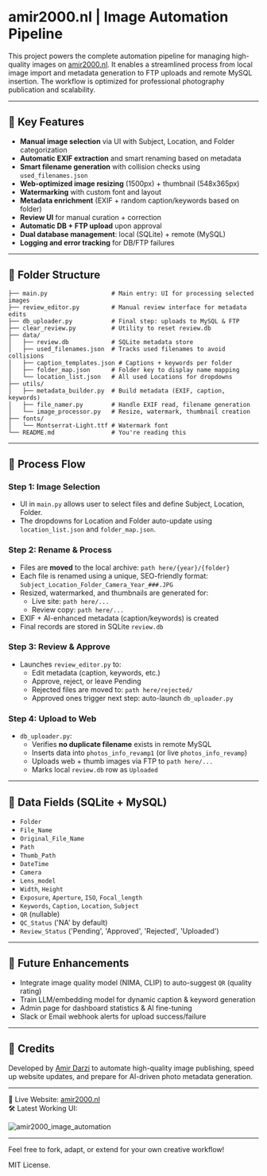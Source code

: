 # amir2000.nl | Image Automation Pipeline

This project powers the complete automation pipeline for managing high-quality images on [amir2000.nl](https://www.amir2000.nl). It enables a streamlined process from local image import and metadata generation to FTP uploads and remote MySQL insertion. The workflow is optimized for professional photography publication and scalability.

---

## 📸 Key Features

- **Manual image selection** via UI with Subject, Location, and Folder categorization
- **Automatic EXIF extraction** and smart renaming based on metadata
- **Smart filename generation** with collision checks using `used_filenames.json`
- **Web-optimized image resizing** (1500px) + thumbnail (548x365px)
- **Watermarking** with custom font and layout
- **Metadata enrichment** (EXIF + random caption/keywords based on folder)
- **Review UI** for manual curation + correction
- **Automatic DB + FTP upload** upon approval
- **Dual database management**: local (SQLite) + remote (MySQL)
- **Logging and error tracking** for DB/FTP failures

---

## 📂 Folder Structure

```
├── main.py                  # Main entry: UI for processing selected images
├── review_editor.py         # Manual review interface for metadata edits
├── db_uploader.py           # Final step: uploads to MySQL & FTP
├── clear_review.py          # Utility to reset review.db
├── data/
│   ├── review.db            # SQLite metadata store
│   ├── used_filenames.json  # Tracks used filenames to avoid collisions
│   ├── caption_templates.json # Captions + keywords per folder
│   ├── folder_map.json      # Folder key to display name mapping
│   └── location_list.json   # All used Locations for dropdowns
├── utils/
│   ├── metadata_builder.py  # Build metadata (EXIF, caption, keywords)
│   ├── file_namer.py        # Handle EXIF read, filename generation
│   └── image_processor.py   # Resize, watermark, thumbnail creation
├── fonts/
│   └── Montserrat-Light.ttf # Watermark font
└── README.md                # You're reading this
```

---

## 🧠 Process Flow

### Step 1: Image Selection
- UI in `main.py` allows user to select files and define Subject, Location, Folder.
- The dropdowns for Location and Folder auto-update using `location_list.json` and `folder_map.json`.

### Step 2: Rename & Process
- Files are **moved** to the local archive: `path here/{year}/{folder}`
- Each file is renamed using a unique, SEO-friendly format:  
  `Subject_Location_Folder_Camera_Year_###.JPG`
- Resized, watermarked, and thumbnails are generated for:
  - Live site: `path here/...`
  - Review copy: `path here/...`
- EXIF + AI-enhanced metadata (caption/keywords) is created
- Final records are stored in SQLite `review.db`

### Step 3: Review & Approve
- Launches `review_editor.py` to:
  - Edit metadata (caption, keywords, etc.)
  - Approve, reject, or leave Pending
  - Rejected files are moved to: `path here/rejected/`
  - Approved ones trigger next step: auto-launch `db_uploader.py`

### Step 4: Upload to Web
- `db_uploader.py`:
  - Verifies **no duplicate filename** exists in remote MySQL
  - Inserts data into `photos_info_revamp1` (or live `photos_info_revamp`)
  - Uploads web + thumb images via FTP to `path here/...`
  - Marks local `review.db` row as `Uploaded`

---

## 💾 Data Fields (SQLite + MySQL)
- `Folder`
- `File_Name`
- `Original_File_Name`
- `Path`
- `Thumb_Path`
- `DateTime`
- `Camera`
- `Lens_model`
- `Width`, `Height`
- `Exposure`, `Aperture`, `ISO`, `Focal_length`
- `Keywords`, `Caption`, `Location`, `Subject`
- `QR` (nullable)
- `QC_Status` ('NA' by default)
- `Review_Status` ('Pending', 'Approved', 'Rejected', 'Uploaded')

---

## 🔮 Future Enhancements

- Integrate image quality model (NIMA, CLIP) to auto-suggest `QR` (quality rating)
- Train LLM/embedding model for dynamic caption & keyword generation
- Admin page for dashboard statistics & AI fine-tuning
- Slack or Email webhook alerts for upload success/failure

---

## 📸 Credits
Developed by [Amir Darzi](https://www.amir2000.nl/about.php) to automate high-quality image publishing, speed up website updates, and prepare for AI-driven photo metadata generation.

---

📁 Live Website: [amir2000.nl](https://www.amir2000.nl)  
🛠️ Latest Working UI: 

![amir2000_image_automation](https://github.com/user-attachments/assets/1507a0ac-7910-4760-b955-539664ed5d11)

---

Feel free to fork, adapt, or extend for your own creative workflow!

MIT License.
